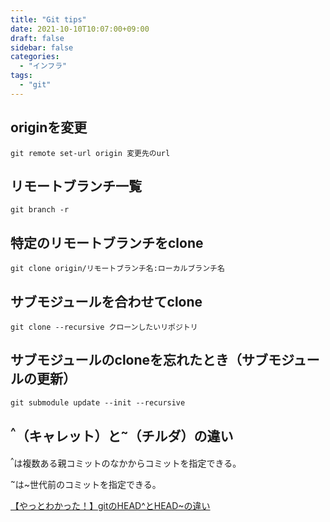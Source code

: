 ```yaml
---
title: "Git tips"
date: 2021-10-10T10:07:00+09:00
draft: false
sidebar: false
categories:
  - "インフラ"
tags:
  - "git"
---
```


## originを変更

```
git remote set-url origin 変更先のurl
```

## リモートブランチ一覧

```
git branch -r
```

## 特定のリモートブランチをclone

```
git clone origin/リモートブランチ名:ローカルブランチ名
```

## サブモジュールを合わせてclone

```
git clone --recursive クローンしたいリポジトリ

```

## サブモジュールのcloneを忘れたとき（サブモジュールの更新）

```
git submodule update --init --recursive

```

## <sup>^</sup>（キャレット）と<sup>~</sup>（チルダ）の違い

<sup>^</sup>は複数ある親コミットのなかからコミットを指定できる。

<sup>~</sup>は~世代前のコミットを指定できる。

[【やっとわかった！】gitのHEAD^とHEAD~の違い](https://qiita.com/chihiro/items/d551c14cb9764454e0b9)